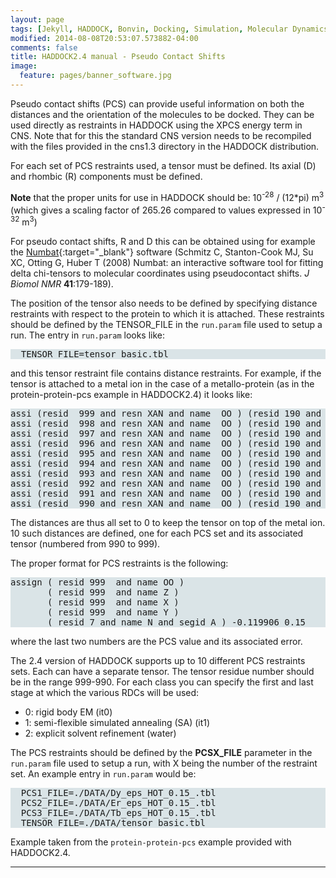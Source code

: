 ```yaml
---
layout: page
tags: [Jekyll, HADDOCK, Bonvin, Docking, Simulation, Molecular Dynamics, Structural Biology, Computational Biology, Modelling, Protein Structure]
modified: 2014-08-08T20:53:07.573882-04:00
comments: false
title: HADDOCK2.4 manual - Pseudo Contact Shifts
image:
  feature: pages/banner_software.jpg
---
```



Pseudo contact shifts (PCS) can provide useful information on both the distances and the orientation of the molecules to be docked. They can be used directly as restraints in HADDOCK using the XPCS energy term in CNS. Note that for this the standard CNS version needs to be recompiled with the files provided in the cns1.3 directory in the HADDOCK distribution.  

For each set of PCS restraints used, a tensor must be defined. Its axial (D) and rhombic (R) components must be defined.

**Note** that the proper units for use in HADDOCK should be: 10<sup>-28</sup> / (12*pi) m<sup>3</sup> (which gives a scaling factor of 265.26 compared to values expressed in 10<sup>-32</sup> m<sup>3</sup>)

For pseudo contact shifts, R and D this can be obtained using for example the [Numbat](https://www.nmr.chem.uu.nl/~christophe/numbat.html){:target="_blank"} software (Schmitz C, Stanton-Cook MJ, Su XC, Otting G, Huber T (2008) Numbat: an interactive software tool for fitting delta chi-tensors to molecular coordinates using pseudocontact shifts. _J Biomol NMR_ **41**:179-189).  

The position of the tensor also needs to be defined by specifying distance restraints with respect to the protein to which it is attached. These restraints should be defined by the TENSOR_FILE in the `run.param` file used to setup a run. The entry in `run.param` looks like:  

<pre style="background-color:#DAE4E7">
  TENSOR_FILE=tensor_basic.tbl
</pre>

and this tensor restraint file contains distance restraints. For example, if the tensor is attached to a metal ion in the case of a metallo-protein (as in the protein-protein-pcs example in HADDOCK2.4) it looks like:  

<pre style="background-color:#DAE4E7">assi (resid  999 and resn XAN and name  OO ) (resid 190 and segid A ) 0.0 0.0 0.0
assi (resid  998 and resn XAN and name  OO ) (resid 190 and segid A ) 0.0 0.0 0.0
assi (resid  997 and resn XAN and name  OO ) (resid 190 and segid A ) 0.0 0.0 0.0
assi (resid  996 and resn XAN and name  OO ) (resid 190 and segid A ) 0.0 0.0 0.0
assi (resid  995 and resn XAN and name  OO ) (resid 190 and segid A ) 0.0 0.0 0.0
assi (resid  994 and resn XAN and name  OO ) (resid 190 and segid A ) 0.0 0.0 0.0
assi (resid  993 and resn XAN and name  OO ) (resid 190 and segid A ) 0.0 0.0 0.0
assi (resid  992 and resn XAN and name  OO ) (resid 190 and segid A ) 0.0 0.0 0.0
assi (resid  991 and resn XAN and name  OO ) (resid 190 and segid A ) 0.0 0.0 0.0
assi (resid  990 and resn XAN and name  OO ) (resid 190 and segid A ) 0.0 0.0 0.0
</pre>

The distances are thus all set to 0 to keep the tensor on top of the metal ion. 10 such distances are defined, one for each PCS set and its associated tensor (numbered from 990 to 999).  

The proper format for PCS restraints is the following:

<pre style="background-color:#DAE4E7">assign ( resid 999  and name OO )
       ( resid 999  and name Z )
       ( resid 999  and name X )
       ( resid 999  and name Y )
       ( resid 7 and name N and segid A ) -0.119906 0.15
</pre>

where the last two numbers are the PCS value and its associated error.  


The 2.4 version of HADDOCK supports up to 10 different PCS restraints sets. Each can have a separate tensor. The tensor residue number should be in the range 999-990. For each class you can specify the first and last stage at which the various RDCs will be used:

*   0: rigid body EM (it0)
*   1: semi-flexible simulated annealing (SA) (it1)
*   2: explicit solvent refinement (water)


The PCS restraints should be defined by the __PCSX_FILE__ parameter in the `run.param` file used to setup a run, with X being the number of the restraint set. An example entry in `run.param` would be:  

<pre style="background-color:#DAE4E7">
  PCS1_FILE=./DATA/Dy_eps_HOT_0.15_.tbl
  PCS2_FILE=./DATA/Er_eps_HOT_0.15_.tbl
  PCS3_FILE=./DATA/Tb_eps_HOT_0.15_.tbl
  TENSOR_FILE=./DATA/tensor_basic.tbl
</pre>


Example taken from the `protein-protein-pcs` example provided with HADDOCK2.4.



* * *
